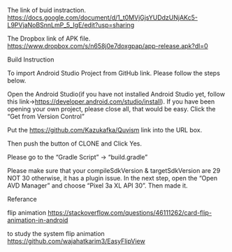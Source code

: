 The link of buid instraction.
https://docs.google.com/document/d/1_t0MVjGjsYUDdzUNjAKc5-L9PVjaNoBSnnLmP_5_IgE/edit?usp=sharing

The Dropbox link of APK file.
https://www.dropbox.com/s/n658j0e7doxgpap/app-release.apk?dl=0

Build Instruction

To import Android Studio Project from GitHub link. Please follow the steps below.

Open the Android Studio(if you have not installed Android Studio yet, follow this link→https://developer.android.com/studio/install). If you have been opening your own project, please close all, that would be easy.
Click the “Get from Version Control” 



Put the https://github.com/Kazukafka/Quvism link into the URL box.




Then push the button of CLONE and Click Yes.



Please go to the “Gradle Script” → “build.gradle”


Please make sure that your compileSdkVersion & targetSdkVersion are 29 NOT 30 otherwise, it has a plugin issue.
In the next step, open the “Open AVD Manager” and choose “Pixel 3a XL API 30”. Then made it.

Referance


flip animation https://stackoverflow.com/questions/46111262/card-flip-animation-in-android


to study the system flip animation https://github.com/wajahatkarim3/EasyFlipView
